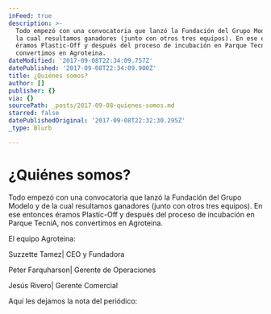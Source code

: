 ```yaml
---
inFeed: true
description: >-
  Todo empezó con una convocatoria que lanzó la Fundación del Grupo Modelo y de
  la cual resultamos ganadores (junto con otros tres equipos). En ese entonces
  éramos Plastic-Off y después del proceso de incubación en Parque TecniA, nos
  convertimos en Agroteina.
dateModified: '2017-09-08T22:34:09.757Z'
datePublished: '2017-09-08T22:34:09.900Z'
title: ¿Quiénes somos?
author: []
publisher: {}
via: {}
sourcePath: _posts/2017-09-08-quienes-somos.md
starred: false
datePublishedOriginal: '2017-09-08T22:32:30.295Z'
_type: Blurb

---
```

# ¿Quiénes somos?

Todo empezó con una convocatoria que lanzó la Fundación del Grupo Modelo y de la cual resultamos ganadores (junto con otros tres equipos). En ese entonces éramos Plastic-Off y después del proceso de incubación en Parque TecniA, nos convertimos en Agroteina.

El equipo Agroteina:

Suzzette Tamez| CEO y Fundadora

Peter Farquharson| Gerente de Operaciones

Jesús Rivero| Gerente Comercial

Aquí les dejamos la nota del periódico: